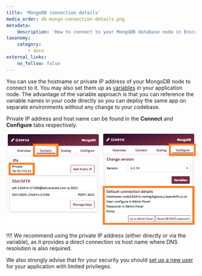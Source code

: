 ```yaml
---
title: 'MongoDB connection details'
media_order: db-mongo-connection-details.png
metadata:
    description: 'How to connect to your MongoDB database node in Enscale?'
taxonomy:
    category:
        - docs
external_links:
    no_follow: false
---
```


You can use the hostname or private IP address of your MongoDB node to connect to it. You may also set them up as [variables](/features/environment-variables) in your application node. The advantage of the variable approach is that you can reference the variable names in your code directly so you can deploy the same app on separate environments without any change to your codebase.

Private IP address and host name can be found in the **Connect** and **Configure** tabs respectively.

![](db-mongo-connection-details.png)

!!!! We recommend using the private IP address (either directly or via the variable), as it provides a direct connection vs host name where DNS resolution is also required.

We also strongly advise that for your security you should [set up a new user](https://docs.mongodb.com/manual/tutorial/create-users/) for your application with limited privileges.